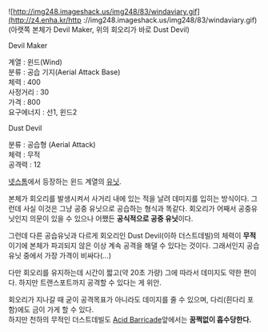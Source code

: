 ![http://img248.imageshack.us/img248/83/windaviary.gif](http://z4.enha.kr/http
://img248.imageshack.us/img248/83/windaviary.gif)  
(아랫쪽 본체가 Devil Maker, 위의 회오리가 바로 Dust Devil)

Devil Maker  

계열 : 윈드(Wind)  
분류 : 공습 기지(Aerial Attack Base)  
체력 : 400  
사정거리 : 30  
가격 : 800  
요구에너지 : 선1, 윈드2

Dust Devil  

분류 : 공습형 (Aerial Attack)  
체력 : 무적  
공격력 : 12

[넷스톰](%EB%84%B7%EC%8A%A4%ED%86%B0.md)에서 등장하는 윈드 계열의
[유닛](%EC%9C%A0%EB%8B%9B.md).

본체가 회오리를 발생시켜서 사거리 내에 있는 적을 날려 데미지를 입히는 방식이다. 그런데 사실 이것은 그냥 공중 유닛으로 공습하는 형식과
똑같다. 회오리가 어째서 공중유닛인지 의문이 있을 수 있으나 어쨌든 **공식적으로 공중 유닛**이다.

그런데 다른 공습유닛과 다르게 회오리인 Dust Devil(이하 더스트데빌)의 체력이 **무적**이기에 본체가 파괴되지 않은 이상 계속
공격을 해댈 수 있다는 것이다. 그래서인지 공습유닛 중에서 가장 가격이 비싸다(...)

다만 회오리를 유지하는데 시간이 짧고(약 20초 가량) 그에 따라서 데미지도 약한 편이다. 하지만 트랜스포트까지 공격할 수 있다는 게 위안.  

회오리가 지나갈 때 굳이 공격목표가 아니라도 데미지를 줄 수 있으며, 다리(흰다리 포함)에도 금이 가게 할 수 있다.  
하지만 천하의 무적인 더스트데빌도 [Acid Barricade](Acid%20Barricade.md)앞에서는 **꿈쩍없이
흡수당한다.**

